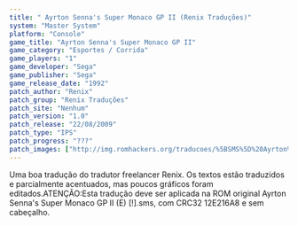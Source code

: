 ```yaml
---
title: " Ayrton Senna's Super Monaco GP II (Renix Traduções)"
system: "Master System"
platform: "Console"
game_title: "Ayrton Senna's Super Monaco GP II"
game_category: "Esportes / Corrida"
game_players: "1"
game_developer: "Sega"
game_publisher: "Sega"
game_release_date: "1992"
patch_author: "Renix"
patch_group: "Renix Traduções"
patch_site: "Nenhum"
patch_version: "1.0"
patch_release: "22/08/2009"
patch_type: "IPS"
patch_progress: "???"
patch_images: ["http://img.romhackers.org/traducoes/%5BSMS%5D%20Ayrton%20Senna's%20Super%20Monaco%20GP%20II%20-%20Renix%20Tradu%C3%A7%C3%B5es%20-%201.png","http://img.romhackers.org/traducoes/%5BSMS%5D%20Ayrton%20Senna's%20Super%20Monaco%20GP%20II%20-%20Renix%20Tradu%C3%A7%C3%B5es%20-%202.png","http://img.romhackers.org/traducoes/%5BSMS%5D%20Ayrton%20Senna's%20Super%20Monaco%20GP%20II%20-%20Renix%20Tradu%C3%A7%C3%B5es%20-%203.png"]
---
```

Uma boa tradução do tradutor freelancer Renix. Os textos estão traduzidos e parcialmente acentuados, mas poucos gráficos foram editados.ATENÇÃO:Esta tradução deve ser aplicada na ROM original Ayrton Senna's Super Monaco GP II (E) [!].sms, com CRC32 12E216A8 e sem cabeçalho.